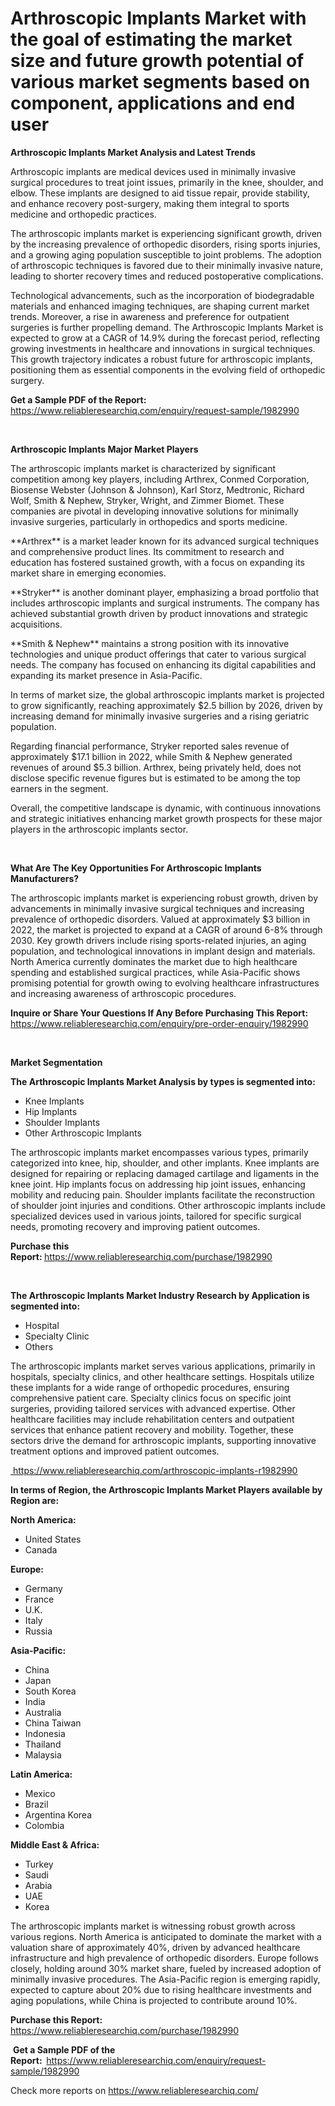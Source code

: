 <p><h1>Arthroscopic Implants Market with the goal of estimating the market size and future growth potential of various market segments based on component, applications and end user</h1></p><p><strong>Arthroscopic Implants Market Analysis and Latest Trends</strong></p>
<p><p>Arthroscopic implants are medical devices used in minimally invasive surgical procedures to treat joint issues, primarily in the knee, shoulder, and elbow. These implants are designed to aid tissue repair, provide stability, and enhance recovery post-surgery, making them integral to sports medicine and orthopedic practices. </p><p>The arthroscopic implants market is experiencing significant growth, driven by the increasing prevalence of orthopedic disorders, rising sports injuries, and a growing aging population susceptible to joint problems. The adoption of arthroscopic techniques is favored due to their minimally invasive nature, leading to shorter recovery times and reduced postoperative complications. </p><p>Technological advancements, such as the incorporation of biodegradable materials and enhanced imaging techniques, are shaping current market trends. Moreover, a rise in awareness and preference for outpatient surgeries is further propelling demand. The Arthroscopic Implants Market is expected to grow at a CAGR of 14.9% during the forecast period, reflecting growing investments in healthcare and innovations in surgical techniques. This growth trajectory indicates a robust future for arthroscopic implants, positioning them as essential components in the evolving field of orthopedic surgery.</p></p>
<p><strong>Get a Sample PDF of the Report:&nbsp;</strong> <a href="https://www.reliableresearchiq.com/enquiry/request-sample/1982990?utm_campaign=2580&utm_medium=2&utm_source=Github&utm_content=ia&utm_term=04032025&utm_id=arthroscopic-implants">https://www.reliableresearchiq.com/enquiry/request-sample/1982990</a></p>
<p>&nbsp;</p>
<p><strong>Arthroscopic Implants Major Market Players</strong></p>
<p><p>The arthroscopic implants market is characterized by significant competition among key players, including Arthrex, Conmed Corporation, Biosense Webster (Johnson & Johnson), Karl Storz, Medtronic, Richard Wolf, Smith & Nephew, Stryker, Wright, and Zimmer Biomet. These companies are pivotal in developing innovative solutions for minimally invasive surgeries, particularly in orthopedics and sports medicine.</p><p>**Arthrex** is a market leader known for its advanced surgical techniques and comprehensive product lines. Its commitment to research and education has fostered sustained growth, with a focus on expanding its market share in emerging economies. </p><p>**Stryker** is another dominant player, emphasizing a broad portfolio that includes arthroscopic implants and surgical instruments. The company has achieved substantial growth driven by product innovations and strategic acquisitions. </p><p>**Smith & Nephew** maintains a strong position with its innovative technologies and unique product offerings that cater to various surgical needs. The company has focused on enhancing its digital capabilities and expanding its market presence in Asia-Pacific.</p><p>In terms of market size, the global arthroscopic implants market is projected to grow significantly, reaching approximately $2.5 billion by 2026, driven by increasing demand for minimally invasive surgeries and a rising geriatric population. </p><p>Regarding financial performance, Stryker reported sales revenue of approximately $17.1 billion in 2022, while Smith & Nephew generated revenues of around $5.3 billion. Arthrex, being privately held, does not disclose specific revenue figures but is estimated to be among the top earners in the segment. </p><p>Overall, the competitive landscape is dynamic, with continuous innovations and strategic initiatives enhancing market growth prospects for these major players in the arthroscopic implants sector.</p></p>
<p>&nbsp;</p>
<p><strong>What Are The Key Opportunities For Arthroscopic Implants Manufacturers?</strong></p>
<p><p>The arthroscopic implants market is experiencing robust growth, driven by advancements in minimally invasive surgical techniques and increasing prevalence of orthopedic disorders. Valued at approximately $3 billion in 2022, the market is projected to expand at a CAGR of around 6-8% through 2030. Key growth drivers include rising sports-related injuries, an aging population, and technological innovations in implant design and materials. North America currently dominates the market due to high healthcare spending and established surgical practices, while Asia-Pacific shows promising potential for growth owing to evolving healthcare infrastructures and increasing awareness of arthroscopic procedures.</p></p>
<p><strong>Inquire or Share Your Questions If Any Before Purchasing This Report:</strong> <a href="https://www.reliableresearchiq.com/enquiry/pre-order-enquiry/1982990?utm_campaign=2580&utm_medium=2&utm_source=Github&utm_content=ia&utm_term=04032025&utm_id=arthroscopic-implants">https://www.reliableresearchiq.com/enquiry/pre-order-enquiry/1982990</a></p>
<p>&nbsp;</p>
<p><strong>Market Segmentation</strong></p>
<p><strong>The Arthroscopic Implants Market Analysis by types is segmented into:</strong></p>
<p><ul><li>Knee Implants</li><li>Hip Implants</li><li>Shoulder Implants</li><li>Other Arthroscopic Implants</li></ul></p>
<p><p>The arthroscopic implants market encompasses various types, primarily categorized into knee, hip, shoulder, and other implants. Knee implants are designed for repairing or replacing damaged cartilage and ligaments in the knee joint. Hip implants focus on addressing hip joint issues, enhancing mobility and reducing pain. Shoulder implants facilitate the reconstruction of shoulder joint injuries and conditions. Other arthroscopic implants include specialized devices used in various joints, tailored for specific surgical needs, promoting recovery and improving patient outcomes.</p></p>
<p><strong>Purchase this Report:&nbsp;</strong><a href="https://www.reliableresearchiq.com/purchase/1982990?utm_campaign=2580&utm_medium=2&utm_source=Github&utm_content=ia&utm_term=04032025&utm_id=arthroscopic-implants">https://www.reliableresearchiq.com/purchase/1982990</a></p>
<p>&nbsp;</p>
<p><strong>The Arthroscopic Implants Market Industry Research by Application is segmented into:</strong></p>
<p><ul><li>Hospital</li><li>Specialty Clinic</li><li>Others</li></ul></p>
<p><p>The arthroscopic implants market serves various applications, primarily in hospitals, specialty clinics, and other healthcare settings. Hospitals utilize these implants for a wide range of orthopedic procedures, ensuring comprehensive patient care. Specialty clinics focus on specific joint surgeries, providing tailored services with advanced expertise. Other healthcare facilities may include rehabilitation centers and outpatient services that enhance patient recovery and mobility. Together, these sectors drive the demand for arthroscopic implants, supporting innovative treatment options and improved patient outcomes.</p></p>
<p><a href="https://www.reliableresearchiq.com/arthroscopic-implants-r1982990?utm_campaign=2580&utm_medium=2&utm_source=Github&utm_content=ia&utm_term=04032025&utm_id=arthroscopic-implants">&nbsp;https://www.reliableresearchiq.com/arthroscopic-implants-r1982990</a></p>
<p><strong>In terms of Region, the Arthroscopic Implants Market Players available by Region are:</strong></p>
<p>
    <p> <strong> North America: </strong>
        <ul>
            <li>United States</li>
            <li>Canada</li>
        </ul>
        </p> 
    <p> <strong> Europe: </strong>
        <ul>
            <li>Germany</li>
            <li>France</li>
            <li>U.K.</li>
            <li>Italy</li>
            <li>Russia</li>
        </ul>
        </p> 
    <p> <strong> Asia-Pacific: </strong>
        <ul>
            <li>China</li>
            <li>Japan</li>
            <li>South Korea</li>
            <li>India</li>
            <li>Australia</li>
            <li>China Taiwan</li>
            <li>Indonesia</li>
            <li>Thailand</li>
            <li>Malaysia</li>
        </ul>
        </p> 
    <p> <strong> Latin America: </strong>
        <ul>
            <li>Mexico</li>
            <li>Brazil</li>
            <li>Argentina Korea</li>
            <li>Colombia</li>
        </ul>
        </p> 
    <p> <strong> Middle East & Africa: </strong>
        <ul>
            <li>Turkey</li>
            <li>Saudi</li>
            <li>Arabia</li>
            <li>UAE</li>
            <li>Korea</li>
        </ul>
    </p>
    </p>
<p><p>The arthroscopic implants market is witnessing robust growth across various regions. North America is anticipated to dominate the market with a valuation share of approximately 40%, driven by advanced healthcare infrastructure and high prevalence of orthopedic disorders. Europe follows closely, holding around 30% market share, fueled by increased adoption of minimally invasive procedures. The Asia-Pacific region is emerging rapidly, expected to capture about 20% due to rising healthcare investments and aging populations, while China is projected to contribute around 10%.</p></p>
<p><strong>Purchase this Report: </strong><a href="https://www.reliableresearchiq.com/purchase/1982990?utm_campaign=2580&utm_medium=2&utm_source=Github&utm_content=ia&utm_term=04032025&utm_id=arthroscopic-implants">https://www.reliableresearchiq.com/purchase/1982990</a></p>
<p>&nbsp;<strong>Get a Sample PDF of the Report:&nbsp;&nbsp;</strong><a href="https://www.reliableresearchiq.com/enquiry/request-sample/1982990?utm_campaign=2580&utm_medium=2&utm_source=Github&utm_content=ia&utm_term=04032025&utm_id=arthroscopic-implants">https://www.reliableresearchiq.com/enquiry/request-sample/1982990</a></p>
<p><strong></strong></p>
<p>Check more reports on <a href="https://www.reliableresearchiq.com/?utm_campaign=2580&utm_medium=2&utm_source=Github&utm_content=ia&utm_term=04032025&utm_id=arthroscopic-implants">https://www.reliableresearchiq.com/</a></p>
